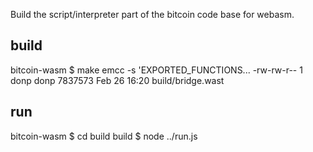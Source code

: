 Build the script/interpreter part of the bitcoin code base for webasm.

## build
bitcoin-wasm $ make
emcc -s 'EXPORTED_FUNCTIONS...
-rw-rw-r-- 1 donp donp 7837573 Feb 26 16:20 build/bridge.wast

## run
bitcoin-wasm $ cd build
build $ node ../run.js


